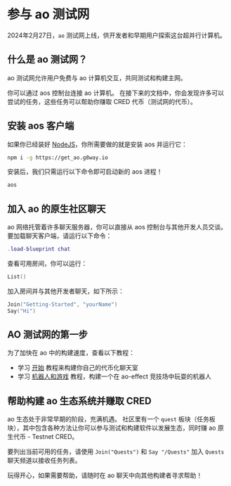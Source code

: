 # 参与 ao 测试网

2024年2月27日，`ao` 测试网上线，供开发者和早期用户探索这台超并行计算机。

## 什么是 ao 测试网？

ao 测试网允许用户免费与 ao 计算机交互，共同测试和构建主网。

你可以通过 aos 控制台连接 ao 计算机。 在接下来的文档中，你会发现许多可以尝试的任务，这些任务可以帮助你赚取 CRED 代币（测试网的代币）。

## 安装 aos 客户端

如果你已经装好 [NodeJS](https://nodejs.org)，你所需要做的就是安装 aos 并运行它：

```sh
npm i -g https://get_ao.g8way.io
```

安装后，我们只需运行以下命令即可启动新的 aos 进程！

```sh
aos
```

## 加入 ao 的原生社区聊天

ao 网络托管着许多聊天服务器，你可以直接从 aos 控制台与其他开发人员交谈。 要加载聊天客户端，请运行以下命令：

```lua
.load-blueprint chat
```

查看可用房间，你可以运行：

```lua
List()
```

加入房间并与其他开发者聊天，如下所示：

```lua
Join("Getting-Started", "yourName")
Say("Hi")
```

## AO 测试网的第一步

为了加快在 ao 中的构建速度，查看以下教程：

- 学习 [开始](/zh/tutorials/begin/) 教程来构建你自己的代币化聊天室
- 学习 [机器人和游戏](/zh/tutorials/bots-and-games/) 教程，构建一个在 ao-effect 竞技场中玩耍的机器人

## 帮助构建 ao 生态系统并赚取 CRED

ao 生态处于非常早期的阶段，充满机遇。 社区里有一个 `quest` 板块（任务板块），其中包含各种方法让你可以参与测试和构建软件以发展生态，同时赚 ao 原生代币 - Testnet CRED。

要列出当前可用的任务，请使用 `Join("Quests")` 和 `Say "/Quests"` 加入 `Quests` 聊天频道以接收任务列表。

玩得开心，如果需要帮助，请随时在 ao 聊天中向其他构建者寻求帮助！
